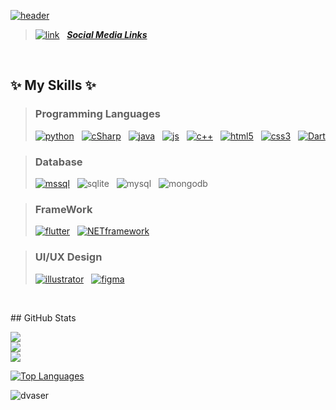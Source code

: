 [![header](https://user-images.githubusercontent.com/74770052/187743952-b5d39f5b-f8b0-4b8c-84f0-f71705298248.png)](https://linktr.ee/Dvaser)
 
> [![link](https://user-images.githubusercontent.com/74770052/187730702-d10db106-6fca-4d10-a7c7-b85376b001e2.png)](https://linktr.ee/Dvaser) &nbsp; [**_Social Media Links_**](https://linktr.ee/Dvaser)

<br>

## ✨ My Skills ✨

> ### Programming Languages
 > [![python](https://user-images.githubusercontent.com/74770052/187727152-f4683948-8de5-4f04-b700-623b1dac5b7e.png)](https://github.com/dvaser) &nbsp;
[![cSharp](https://user-images.githubusercontent.com/74770052/187727132-d7406004-9e3d-4ccb-95b2-947911f0d769.png)](https://github.com/dvaser) &nbsp;
[![java](https://user-images.githubusercontent.com/74770052/187727145-2c444f6c-edc0-47fb-b337-0fe175815324.png)](https://github.com/dvaser) &nbsp;
[![js](https://user-images.githubusercontent.com/74770052/187727163-363d7207-3d17-4d31-ab1a-d0e7498a94b5.png)](https://github.com/dvaser) &nbsp;
[![c++](https://user-images.githubusercontent.com/74770052/187727167-500b3f3b-761c-4689-9baa-480687602863.png)](https://github.com/dvaser) &nbsp;
[![html5](https://user-images.githubusercontent.com/74770052/187727136-3a64ac24-b277-49a9-b9f5-f9c1f7bce371.png)](https://github.com/dvaser) &nbsp;
[![css3](https://user-images.githubusercontent.com/74770052/187727141-940c5603-c3f0-4990-8469-2f0b219db5f0.png)](https://github.com/dvaser) &nbsp;
[![Dart](https://user-images.githubusercontent.com/74770052/187738079-d33fe3e3-3eca-49ee-ae1e-dc3ccaafff6c.png)](https://github.com/dvaser)

> ### Database
  > [![mssql](https://user-images.githubusercontent.com/74770052/187727143-79fd4e42-575f-4298-a15e-086efb9c010f.png)](https://github.com/dvaser) &nbsp;
![sqlite](https://user-images.githubusercontent.com/74770052/196807952-fe5049f9-6438-4797-858f-6ba453e6f4c7.png) &nbsp;
![mysql](https://user-images.githubusercontent.com/74770052/196807956-9e0dc3b9-0ae0-4acf-bfa4-1355b359a76e.png) &nbsp;
![mongodb](https://user-images.githubusercontent.com/74770052/196807703-108e63a8-9741-441f-a5a6-35bd1a9f33bc.png)

> ### FrameWork
  > [![flutter](https://user-images.githubusercontent.com/74770052/187738076-f697f189-67e1-4bc8-b2d0-cd59ba8d5b4f.png)](https://github.com/dvaser) &nbsp;
[![NETframework](https://user-images.githubusercontent.com/74770052/187739877-33b8ad0f-8481-4e1c-b7f5-40386eb67eed.png)](https://github.com/dvaser)

> ### UI/UX Design
  > [![illustrator](https://user-images.githubusercontent.com/74770052/187727149-b4561180-d626-4690-87bc-2c344c1bbdd7.png)](https://github.com/dvaser) &nbsp;
[![figma](https://user-images.githubusercontent.com/74770052/187727160-cfe0e5b4-87a7-4a9d-8f92-2afdeb353816.png)](https://github.com/dvaser)

<br>

## GitHub Stats

 ![](https://github-readme-stats.vercel.app/api?username=dvaser&theme=gotham&hide_border=false&include_all_commits=false&count_private=false)<br/> 
 ![](https://github-readme-streak-stats.herokuapp.com/?user=dvaser&theme=gotham&hide_border=false)<br/> 
 ![](https://github-readme-stats.vercel.app/api/top-langs/?username=dvaser&theme=gotham&hide_border=false&include_all_commits=false&count_private=false&layout=compact) 

<a href="https://github.com/dvaser" align="left"><img src="https://github-readme-stats.vercel.app/api/top-langs/?username=dvaser&langs_count=10&title_color=0891b2&text_color=ffffff&icon_color=0891b2&bg_color=1c1917&hide_border=true&locale=en&custom_title=Top%20%Languages" alt="Top Languages" /></a>


<p align="left"> <img src="https://komarev.com/ghpvc/?username=dvaser&label=ProfileViews&color=green&style=flat" alt="dvaser"/> </p>
